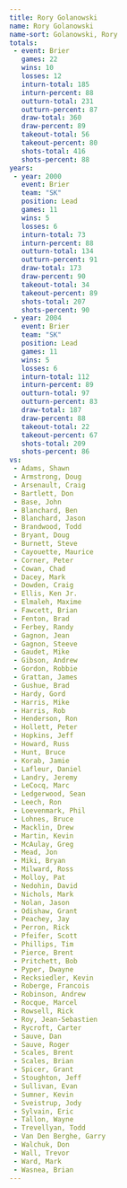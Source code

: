 ```yaml
---
title: Rory Golanowski
name: Rory Golanowski
name-sort: Golanowski, Rory
totals:
 - event: Brier
   games: 22
   wins: 10
   losses: 12
   inturn-total: 185
   inturn-percent: 88
   outturn-total: 231
   outturn-percent: 87
   draw-total: 360
   draw-percent: 89
   takeout-total: 56
   takeout-percent: 80
   shots-total: 416
   shots-percent: 88
years:
 - year: 2000
   event: Brier
   team: "SK"
   position: Lead
   games: 11
   wins: 5
   losses: 6
   inturn-total: 73
   inturn-percent: 88
   outturn-total: 134
   outturn-percent: 91
   draw-total: 173
   draw-percent: 90
   takeout-total: 34
   takeout-percent: 89
   shots-total: 207
   shots-percent: 90
 - year: 2004
   event: Brier
   team: "SK"
   position: Lead
   games: 11
   wins: 5
   losses: 6
   inturn-total: 112
   inturn-percent: 89
   outturn-total: 97
   outturn-percent: 83
   draw-total: 187
   draw-percent: 88
   takeout-total: 22
   takeout-percent: 67
   shots-total: 209
   shots-percent: 86
vs:
 - Adams, Shawn
 - Armstrong, Doug
 - Arsenault, Craig
 - Bartlett, Don
 - Base, John
 - Blanchard, Ben
 - Blanchard, Jason
 - Brandwood, Todd
 - Bryant, Doug
 - Burnett, Steve
 - Cayouette, Maurice
 - Corner, Peter
 - Cowan, Chad
 - Dacey, Mark
 - Dowden, Craig
 - Ellis, Ken Jr.
 - Elmaleh, Maxime
 - Fawcett, Brian
 - Fenton, Brad
 - Ferbey, Randy
 - Gagnon, Jean
 - Gagnon, Steeve
 - Gaudet, Mike
 - Gibson, Andrew
 - Gordon, Robbie
 - Grattan, James
 - Gushue, Brad
 - Hardy, Gord
 - Harris, Mike
 - Harris, Rob
 - Henderson, Ron
 - Hollett, Peter
 - Hopkins, Jeff
 - Howard, Russ
 - Hunt, Bruce
 - Korab, Jamie
 - Lafleur, Daniel
 - Landry, Jeremy
 - LeCocq, Marc
 - Ledgerwood, Sean
 - Leech, Ron
 - Loevenmark, Phil
 - Lohnes, Bruce
 - Macklin, Drew
 - Martin, Kevin
 - McAulay, Greg
 - Mead, Jon
 - Miki, Bryan
 - Milward, Ross
 - Molloy, Pat
 - Nedohin, David
 - Nichols, Mark
 - Nolan, Jason
 - Odishaw, Grant
 - Peachey, Jay
 - Perron, Rick
 - Pfeifer, Scott
 - Phillips, Tim
 - Pierce, Brent
 - Pritchett, Bob
 - Pyper, Dwayne
 - Recksiedler, Kevin
 - Roberge, Francois
 - Robinson, Andrew
 - Rocque, Marcel
 - Rowsell, Rick
 - Roy, Jean-Sebastien
 - Rycroft, Carter
 - Sauve, Dan
 - Sauve, Roger
 - Scales, Brent
 - Scales, Brian
 - Spicer, Grant
 - Stoughton, Jeff
 - Sullivan, Evan
 - Sumner, Kevin
 - Sveistrup, Jody
 - Sylvain, Eric
 - Tallon, Wayne
 - Trevellyan, Todd
 - Van Den Berghe, Garry
 - Walchuk, Don
 - Wall, Trevor
 - Ward, Mark
 - Wasnea, Brian
---
```

